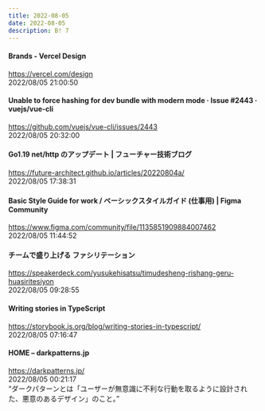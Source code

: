 ```yaml
---
title: 2022-08-05
date: 2022-08-05
description: B! 7
---
```


#### Brands - Vercel Design
https://vercel.com/design<br>
2022/08/05 21:00:50<br>


#### Unable to force hashing for dev bundle with modern mode · Issue #2443 · vuejs/vue-cli
https://github.com/vuejs/vue-cli/issues/2443<br>
2022/08/05 20:32:00<br>


#### Go1.19 net/http のアップデート | フューチャー技術ブログ
https://future-architect.github.io/articles/20220804a/<br>
2022/08/05 17:38:31<br>


#### Basic Style Guide for work / ベーシックスタイルガイド (仕事用) | Figma Community
https://www.figma.com/community/file/1135851909884007462<br>
2022/08/05 11:44:52<br>


#### チームで盛り上げる ファシリテーション
https://speakerdeck.com/yusukehisatsu/timudesheng-rishang-geru-huasiritesiyon<br>
2022/08/05 09:28:55<br>


#### Writing stories in TypeScript
https://storybook.js.org/blog/writing-stories-in-typescript/<br>
2022/08/05 07:16:47<br>


#### HOME – darkpatterns.jp
https://darkpatterns.jp/<br>
2022/08/05 00:21:17<br>
“ダークパターンとは「ユーザーが無意識に不利な行動を取るように設計された、悪意のあるデザイン」のこと。”


